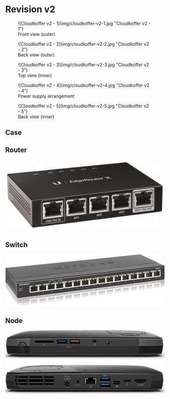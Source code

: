 # Revision v2

<div class="grid" markdown>

<figure markdown="span">
  ![Cloudkoffer v2 - 1](img/cloudkoffer-v2-1.jpg "Cloudkoffer v2 - 1")
  <figcaption>Front view (outer)</figcaption>
</figure>

<figure markdown="span">
  ![Cloudkoffer v2 - 2](img/cloudkoffer-v2-2.jpg "Cloudkoffer v2 - 2")
  <figcaption>Back view (outer)</figcaption>
</figure>

<figure markdown="span">
  ![Cloudkoffer v2 - 3](img/cloudkoffer-v2-3.jpg "Cloudkoffer v2 - 3")
  <figcaption>Top view (inner)</figcaption>
</figure>

<figure markdown="span">
  ![Cloudkoffer v2 - 4](img/cloudkoffer-v2-4.jpg "Cloudkoffer v2 - 4")
  <figcaption>Power supply arrangement</figcaption>
</figure>

<figure markdown="span">
  ![Cloudkoffer v2 - 5](img/cloudkoffer-v2-5.jpg "Cloudkoffer v2 - 5")
  <figcaption>Back view (inner)</figcaption>
</figure>

</div>

## Case

## Router

![Ubiquiti EdgeRouter X](img/router-EdgeRouter-X.jpg "Ubiquiti EdgeRouter X")

## Switch

![Netgear GS316](img/switch-GS316.jpg "Netgear GS316")

## Node

![Intel NUC 6i7KYB](img/node-NUC6i7KYB.jpg "Intel NUC 6i7KYB")

